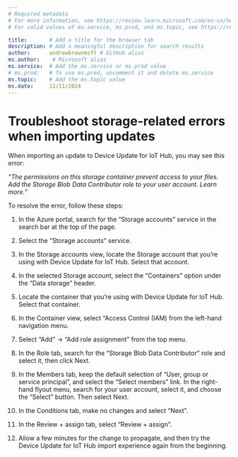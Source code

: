 ```yaml
---
# Required metadata
# For more information, see https://review.learn.microsoft.com/en-us/help/platform/learn-editor-add-metadata?branch=main
# For valid values of ms.service, ms.prod, and ms.topic, see https://review.learn.microsoft.com/en-us/help/platform/metadata-taxonomies?branch=main

title:       # Add a title for the browser tab
description: # Add a meaningful description for search results
author:      andrewbrownmsft # GitHub alias
ms.author:    # Microsoft alias
ms.service:  # Add the ms.service or ms.prod value
# ms.prod:   # To use ms.prod, uncomment it and delete ms.service
ms.topic:    # Add the ms.topic value
ms.date:     12/11/2024
---
```


# Troubleshoot storage-related errors when importing updates

When importing an update to Device Update for IoT Hub, you may see this error:

*“The permissions on this storage container prevent access to your files. Add the Storage Blob Data Contributor role to your user account. Learn more.”*

To resolve the error, follow these steps:

1. In the Azure portal, search for the “Storage accounts” service in the search bar at the top of the page.

1. Select the “Storage accounts” service.

1. In the Storage accounts view, locate the Storage account that you’re using with Device Update for IoT Hub. Select that account.

1. In the selected Storage account, select the “Containers” option under the “Data storage” header.

1. Locate the container that you’re using with Device Update for IoT Hub. Select that container.

1. In the Container view, select “Access Control (IAM) from the left-hand navigation menu.

1. Select “Add” -> “Add role assignment” from the top menu.

1. In the Role tab, search for the “Storage Blob Data Contributor” role and select it, then click Next.

1. In the Members tab, keep the default selection of “User, group or service principal”, and select the “Select members” link. In the right-hand flyout menu, search for your user account, select it, and choose the “Select” button. Then select Next.

1. In the Conditions tab, make no changes and select “Next”.

1. In the Review + assign tab, select “Review + assign”.

1. Allow a few minutes for the change to propagate, and then try the Device Update for IoT Hub import experience again from the beginning.

